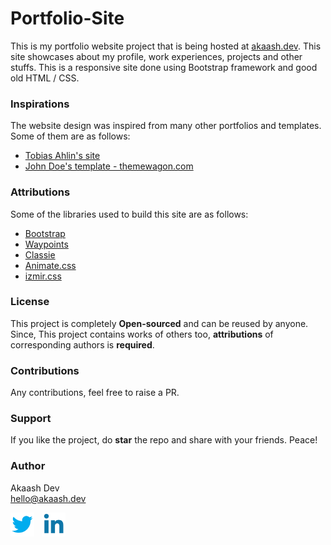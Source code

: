 # Portfolio-Site
This is my portfolio website project that is being hosted at [akaash.dev](https://akaash.dev). This site showcases about my profile, work experiences, projects and other stuffs. This is a responsive site done using Bootstrap framework and good old HTML / CSS.

### Inspirations
The website design was inspired from many other portfolios and templates. Some of them are as follows:
- [Tobias Ahlin's site](https://tobiasahlin.com/)
- [John Doe's template - themewagon.com](https://themewagon.com/themes/johndoe-free-one-page-portfolio-website-template/) 

### Attributions
Some of the libraries used to build this site are as follows:
- [Bootstrap](https://getbootstrap.com/)
- [Waypoints](http://imakewebthings.com/waypoints/)
- [Classie](https://github.com/desandro/classie)
- [Animate.css](http://daneden.me/animate)
- [izmir.css](https://ciar4n.com/izmir/)

### License
This project is completely **Open-sourced** and can be reused by anyone.
Since, This project contains works of others too, **attributions** of corresponding authors is **required**.

### Contributions
Any contributions, feel free to raise a PR.

### Support
If you like the project, do **star** the repo and share with your friends. 
Peace! 

### Author
Akaash Dev </br>
[hello@akaash.dev](mailto:hello@akaash.dev?Subject=Hello!)


<a href="https://twitter.com/akaash_dev"><img src="https://raw.githubusercontent.com/akaashdev/portfolio-site/master/img/social-icons/twitter-icon-original.png" width=38px height=38px></a> &nbsp; <a href="https://linkedin.com/in/akaashdev"><img src="https://raw.githubusercontent.com/akaashdev/portfolio-site/master/img/social-icons/linkedin-icon-original.png" width=38px height=38px></a>
